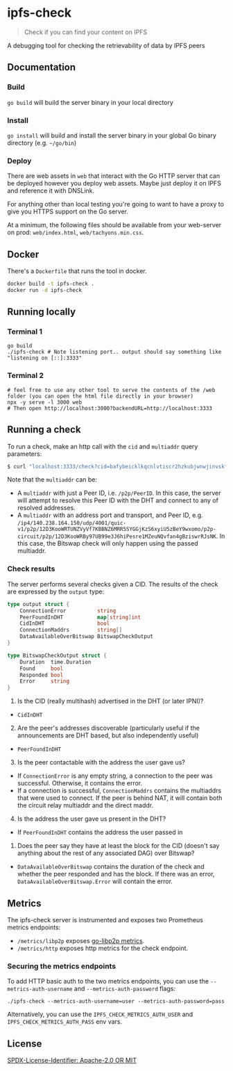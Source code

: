 # ipfs-check

> Check if you can find your content on IPFS

A debugging tool for checking the retrievability of data by IPFS peers

## Documentation

### Build

`go build` will build the server binary in your local directory

### Install

`go install` will build and install the server binary in your global Go binary directory (e.g. `~/go/bin`)

### Deploy

There are web assets in `web` that interact with the Go HTTP server that can be deployed however you deploy web assets.
Maybe just deploy it on IPFS and reference it with DNSLink.

For anything other than local testing you're going to want to have a proxy to give you HTTPS support on the Go server.

At a minimum, the following files should be available from your web-server on prod: `web/index.html`, `web/tachyons.min.css`.

## Docker

There's a `Dockerfile` that runs the tool in docker.

```sh
docker build -t ipfs-check .
docker run -d ipfs-check
```

## Running locally

### Terminal 1

```
go build
./ipfs-check # Note listening port.. output should say something like "listening on [::]:3333"
```

### Terminal 2

```
# feel free to use any other tool to serve the contents of the /web folder (you can open the html file directly in your browser)
npx -y serve -l 3000 web
# Then open http://localhost:3000?backendURL=http://localhost:3333
```

## Running a check

To run a check, make an http call with the `cid` and `multiaddr` query parameters:

```bash
$ curl "localhost:3333/check?cid=bafybeicklkqcnlvtiscr2hzkubjwnwjinvskffn4xorqeduft3wq7vm5u4&multiaddr=/p2p/12D3KooWRBy97UB99e3J6hiPesre1MZeuNQvfan4gBziswrRJsNK"
```

Note that the `multiaddr` can be:

- A `multiaddr` with just a Peer ID, i.e. `/p2p/PeerID`. In this case, the server will attempt to resolve this Peer ID with the DHT and connect to any of resolved addresses.
- A `multiaddr` with an address port and transport, and Peer ID, e.g. `/ip4/140.238.164.150/udp/4001/quic-v1/p2p/12D3KooWRTUNZVyVf7KBBNZ6MRR5SYGGjKzS6xyiU5zBeY9wxomo/p2p-circuit/p2p/12D3KooWRBy97UB99e3J6hiPesre1MZeuNQvfan4gBziswrRJsNK`. In this case, the Bitswap check will only happen using the passed multiaddr.

### Check results

The server performs several checks given a CID. The results of the check are expressed by the `output` type:

```go
type output struct {
	ConnectionError          string
	PeerFoundInDHT           map[string]int
	CidInDHT                 bool
	ConnectionMaddrs         string[]
	DataAvailableOverBitswap BitswapCheckOutput
}

type BitswapCheckOutput struct {
	Duration  time.Duration
	Found     bool
	Responded bool
	Error     string
}
```

1. Is the CID (really multihash) advertised in the DHT (or later IPNI)?

- `CidInDHT`

2. Are the peer's addresses discoverable (particularly useful if the announcements are DHT based, but also independently useful)

- `PeerFoundInDHT`

3. Is the peer contactable with the address the user gave us?

- If `ConnectionError` is any empty string, a connection to the peer was successful. Otherwise, it contains the error.
- If a connection is successful, `ConnectionMaddrs` contains the multiaddrs that were used to connect. If the peer is behind NAT, it will contain both the circuit relay multiaddr and the direct maddr.

4. Is the address the user gave us present in the DHT?

- If `PeerFoundInDHT` contains the address the user passed in

1. Does the peer say they have at least the block for the CID (doesn't say anything about the rest of any associated DAG) over Bitswap?

- `DataAvailableOverBitswap` contains the duration of the check and whether the peer responded and has the block. If there was an error, `DataAvailableOverBitswap.Error` will contain the error. 

## Metrics

The ipfs-check server is instrumented and exposes two Prometheus metrics endpoints:

- `/metrics/libp2p` exposes [go-libp2p metrics](https://blog.libp2p.io/2023-08-15-metrics-in-go-libp2p/).
- `/metrics/http` exposes http metrics for the check endpoint.

### Securing the metrics endpoints

To add HTTP basic auth to the two metrics endpoints, you can use the `--metrics-auth-username` and `--metrics-auth-password` flags:

```
./ipfs-check --metrics-auth-username=user --metrics-auth-password=pass
```

Alternatively, you can use the `IPFS_CHECK_METRICS_AUTH_USER` and `IPFS_CHECK_METRICS_AUTH_PASS` env vars.

## License

[SPDX-License-Identifier: Apache-2.0 OR MIT](LICENSE.md)
